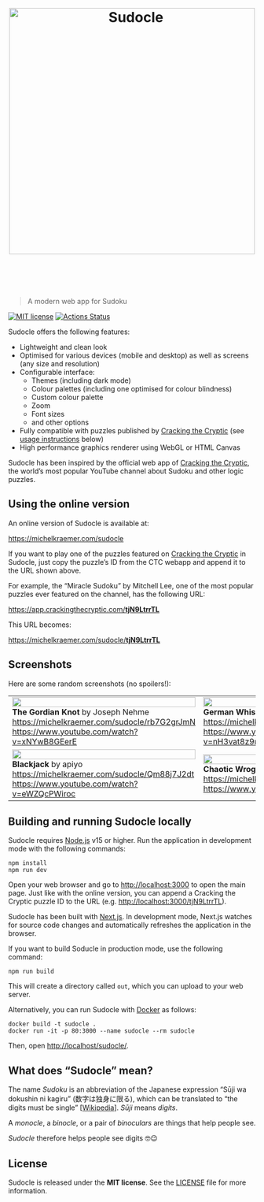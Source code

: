 <h1 align="center">
  <br>
  <br>
  <img width="500" src="assets/logo.svg" alt="Sudocle">
  <br>
  <br>
  <br>
</h1>

> A modern web app for Sudoku

[![MIT license](https://img.shields.io/badge/license-MIT-blue.svg)](LICENSE) [![Actions Status](https://github.com/michel-kraemer/sudocle/workflows/Node.js%20CI/badge.svg)](https://github.com/michel-kraemer/sudocle/actions)

Sudocle offers the following features:

* Lightweight and clean look
* Optimised for various devices (mobile and desktop) as well as screens (any
  size and resolution)
* Configurable interface:
  * Themes (including dark mode)
  * Colour palettes (including one optimised for colour blindness)
  * Custom colour palette
  * Zoom
  * Font sizes
  * and other options
* Fully compatible with puzzles published by [Cracking the Cryptic](https://www.youtube.com/c/CrackingTheCryptic)
  (see [usage instructions](#using-the-online-version) below)
* High performance graphics renderer using WebGL or HTML Canvas

Sudocle has been inspired by the official web app of
[Cracking the Cryptic](https://www.youtube.com/c/CrackingTheCryptic), the
world’s most popular YouTube channel about Sudoku and other logic puzzles.

## Using the online version

An online version of Sudocle is available at:

https://michelkraemer.com/sudocle

If you want to play one of the puzzles featured on
[Cracking the Cryptic](https://www.youtube.com/c/CrackingTheCryptic) in
Sudocle, just copy the puzzle’s ID from the CTC webapp and append it to the
URL shown above.

For example, the “Miracle Sudoku” by Mitchell Lee, one of the most popular
puzzles ever featured on the channel, has the following URL:

<a href="https://app.crackingthecryptic.com/tjN9LtrrTL">https:‎//app.crackingthecryptic.com/<strong>tjN9LtrrTL</strong></a>

This URL becomes:

<a href="https://michelkraemer.com/sudocle/tjN9LtrrTL">https:‎//michelkraemer.com/sudocle/<strong>tjN9LtrrTL</strong></a>

## Screenshots

Here are some random screenshots (no spoilers!):

<table>
  <tr>
    <td>
      <img src="screenshots/rb7G2grJmN.png" width="100%" /><br />
      <strong>The Gordian Knot</strong> by Joseph Nehme<br />
      <a href="https://michelkraemer.com/sudocle/rb7G2grJmN">https://michelkraemer.com/sudocle/rb7G2grJmN</a>
      <a href="https://www.youtube.com/watch?v=xNYwB8GEerE">https://www.youtube.com/watch?v=xNYwB8GEerE</a>
    </td>
    <td>
      <img src="screenshots/QM8RdBLBb9.png" width="100%" />
      <strong>German Whispers</strong> by Philipp Blume<br />
      <a href="https://michelkraemer.com/sudocle/QM8RdBLBb9">https://michelkraemer.com/sudocle/QM8RdBLBb9</a>
      <a href="https://www.youtube.com/watch?v=nH3vat8z9uM">https://www.youtube.com/watch?v=nH3vat8z9uM</a>
    </td>
  </tr>
  <tr>
    <td>
      <img src="screenshots/Qm88j7J2dt.png" width="100%" />
      <strong>Blackjack</strong> by apiyo<br />
      <a href="https://michelkraemer.com/sudocle/Qm88j7J2dt">https://michelkraemer.com/sudocle/Qm88j7J2dt</a>
      <a href="https://www.youtube.com/watch?v=eWZQcPWiroc">https://www.youtube.com/watch?v=eWZQcPWiroc</a>
    </td>
    <td>
      <img src="screenshots/6dP4FN27HB.png" width="100%" />
      <strong>Chaotic Wrogn</strong> by Undar Beyond<br />
      <a href="https://michelkraemer.com/sudocle/6dP4FN27HB">https://michelkraemer.com/sudocle/6dP4FN27HB</a>
      <a href="https://www.youtube.com/watch?v=zfIomUELg6c">https://www.youtube.com/watch?v=zfIomUELg6c</a>
    </td>
  </tr>
</table>

## Building and running Sudocle locally

Sudocle requires [Node.js](https://nodejs.org/) v15 or higher. Run the
application in development mode with the following commands:

    npm install
    npm run dev

Open your web browser and go to <http://localhost:3000> to open the main page.
Just like with the online version, you can append a Cracking the Cryptic puzzle
ID to the URL (e.g. <http://localhost:3000/tjN9LtrrTL>).

Sudocle has been built with [Next.js](https://nextjs.org/). In development mode,
Next.js watches for source code changes and automatically refreshes the
application in the browser.

If you want to build Soducle in production mode, use the following command:

    npm run build

This will create a directory called `out`, which you can upload to your web
server.

Alternatively, you can run Sudocle with [Docker](https://www.docker.com/) as
follows:

    docker build -t sudocle .
    docker run -it -p 80:3000 --name sudocle --rm sudocle

Then, open <http://localhost/sudocle/>.

## What does “Sudocle” mean?

The name *Sudoku* is an abbreviation of the Japanese expression “Sūji wa
dokushin ni kagiru” (数字は独身に限る), which can be translated to “the digits
must be single” [[Wikipedia](https://en.wikipedia.org/wiki/Sudoku)]. *Sūji*
means *digits*.

A *monocle*, a *binocle*, or a pair of *binoculars* are things that help people
see.

*Sudocle* therefore helps people see digits 🤓😉

## License

Sudocle is released under the **MIT license**. See the [LICENSE](LICENSE) file
for more information.
